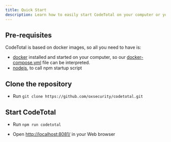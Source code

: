 ```yaml
---
title: Quick Start
description: Learn how to easily start CodeTotal on your computer or your server !
---
```

<!-- markdownlint-disable MD013 -->

## Pre-requisites

CodeTotal is based on docker images, so all you need to have is:

- [docker](https://docs.docker.com/engine/install/) installed and started on your computer, so our [docker-compose.yml](https://github.com/oxsecurity/codetotal/blob/main/docker-compose.yml) file can be interpreted.
- [nodejs](https://nodejs.org/en), to call npm startup script

## Clone the repository

- Run `git clone https://github.com/oxsecurity/codetotal.git`

## Start CodeTotal

- Run `npm run codetotal`

- Open <http://localhost:8081/> in your Web browser


